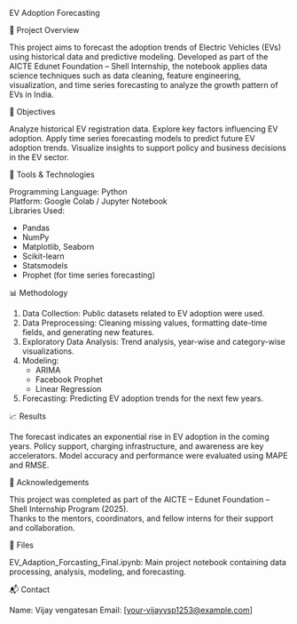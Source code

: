 
EV Adoption Forecasting

📘 Project Overview

This project aims to forecast the adoption trends of Electric Vehicles (EVs) using historical data and predictive modeling. Developed as part of the AICTE Edunet Foundation – Shell Internship, the notebook applies data science techniques such as data cleaning, feature engineering, visualization, and time series forecasting to analyze the growth pattern of EVs in India.

🎯 Objectives

 Analyze historical EV registration data.
 Explore key factors influencing EV adoption.
 Apply time series forecasting models to predict future EV adoption trends.
 Visualize insights to support policy and business decisions in the EV sector.

🧰 Tools & Technologies

 Programming Language: Python  
 Platform: Google Colab / Jupyter Notebook  
 Libraries Used:
  - Pandas
  - NumPy
  - Matplotlib, Seaborn
  - Scikit-learn
  - Statsmodels
  - Prophet (for time series forecasting)

📊 Methodology

1. Data Collection: Public datasets related to EV adoption were used.
2. Data Preprocessing: Cleaning missing values, formatting date-time fields, and generating new features.
3. Exploratory Data Analysis: Trend analysis, year-wise and category-wise visualizations.
4. Modeling: 
   - ARIMA
   - Facebook Prophet
   - Linear Regression
5. Forecasting: Predicting EV adoption trends for the next few years.

 📈 Results

 The forecast indicates an exponential rise in EV adoption in the coming years.
 Policy support, charging infrastructure, and awareness are key accelerators.
 Model accuracy and performance were evaluated using MAPE and RMSE.

 🙌 Acknowledgements

This project was completed as part of the AICTE – Edunet Foundation – Shell Internship Program (2025).  
Thanks to the mentors, coordinators, and fellow interns for their support and collaboration.

 📁 Files

 EV_Adaption_Forcasting_Final.ipynb: Main project notebook containing data processing, analysis, modeling, and forecasting.

 📬 Contact

Name: Vijay vengatesan
Email: [your-vijayvsp1253@example.com]  

